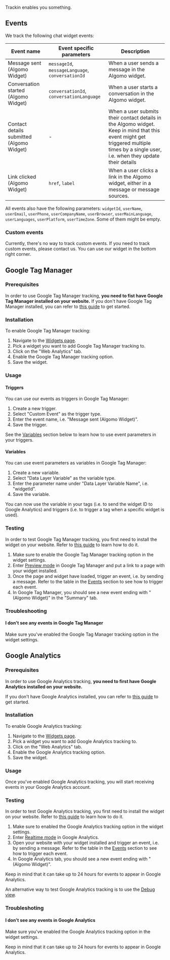 Trackin enables you something.

## Events

We track the following chat widget events:

| Event name                                | Event specific parameters                        | Description                                                                                                                                                                           |
| ----------------------------------------- | ------------------------------------------------ | ------------------------------------------------------------------------------------------------------------------------------------------------------------------------------------- |
| Message sent (Algomo Widget)              | `messageId`, `messageLanguage`, `conversationId` | When a user sends a message in the Algomo widget.                                                                                                                                     |
| Conversation started (Algomo Widget)      | `conversationId`, `conversationLanguage`         | When a user starts a conversation in the Algomo widget.                                                                                                                               |
| Contact details submitted (Algomo Widget) | -                                                | When a user submits their contact details in the Algomo widget. Keep in mind that this event might get triggered multiple times by a single user, i.e. when they update their details |
| Link clicked (Algomo Widget)              | `href`, `label`                                  | When a user clicks a link in the Algomo widget, either in a message or message sources.                                                                                               |

All events also have the following parameters: `widgetId`, `userName`, `userEmail`, `userPhone`, `userCompanyName`, `userBrowser`, `userMainLanguage`, `userLanguages`, `userPlatform`, `userTimeZone`. Some of them might be empty.

### Custom events

Currently, there's no way to track custom events. If you need to track custom events, please contact us. You can use our widget in the bottom right corner.

## Google Tag Manager

### Prerequisites

In order to use Google Tag Manager tracking, **you need to fist have Google Tag Manager installed on your website.** If you don't have Google Tag Manager installed, you can refer to [this guide](https://support.google.com/tagmanager/answer/6103696?hl=en) to get started.

### Installation

To enable Google Tag Manager tracking:

1. Navigate to the [Widgets page](https://app.algomo.com/widgets).
2. Pick a widget you want to add Google Tag Manager tracking to.
3. Click on the "Web Analytics" tab.
4. Enable the Google Tag Manager tracking option.
5. Save the widget.

### Usage

#### Triggers

You can use our events as triggers in Google Tag Manager:

1. Create a new trigger.
2. Select "Custom Event" as the trigger type.
3. Enter the event name, i.e. "Message sent (Algomo Widget)".
4. Save the trigger.

See the [Variables](#variables) section below to learn how to use event parameters in your triggers.

#### Variables

You can use event parameters as variables in Google Tag Manager:

1. Create a new variable.
2. Select "Data Layer Variable" as the variable type.
3. Enter the parameter name under "Data Layer Variable Name", i.e. "widgetId".
4. Save the variable.

You can now use the variable in your tags (i.e. to send the widget ID to Google Analytics) and triggers (i.e. to trigger a tag when a specific widget is used).

### Testing

In order to test Google Tag Manager tracking, you first need to install the widget on your website. Refer to [this guide](./Install%20a%20widget%20to%20your%20website.md) to learn how to do it.

1. Make sure to enable the Google Tag Manager tracking option in the widget settings.
2. Enter [Preview mode](https://support.google.com/tagmanager/answer/6103696?hl=en) in Google Tag Manager and put a link to a page with your widget installed.
3. Once the page and widget have loaded, trigger an event, i.e. by sending a message. Refer to the table in the [Events](#events) section to see how to trigger each event.
4. In Google Tag Manager, you should see a new event ending with "(Algomo Widget)" in the "Summary" tab.

### Troubleshooting

#### I don't see any events in Google Tag Manager

Make sure you've enabled the Google Tag Manager tracking option in the widget settings.

## Google Analytics

### Prerequisites

In order to use Google Analytics tracking, **you need to first have Google Analytics installed on your website.**

If you don't have Google Analytics installed, you can refer to [this guide](https://support.google.com/analytics/answer/9304153?hl=en) to get started.

### Installation

To enable Google Analytics tracking:

1. Navigate to the [Widgets page](https://app.algomo.com/widgets).
2. Pick a widget you want to add Google Analytics tracking to.
3. Click on the "Web Analytics" tab.
4. Enable the Google Analytics tracking option.
5. Save the widget.

### Usage

Once you've enabled Google Analytics tracking, you will start receiving events in your Google Analytics account.

### Testing

In order to test Google Analytics tracking, you first need to install the widget on your website. Refer to [this guide](./Install%20a%20widget%20to%20your%20website.md) to learn how to do it.

1. Make sure to enabled the Google Analytics tracking option in the widget settings.
2. Enter [Realtime mode](https://support.google.com/analytics/answer/1638635?hl=en) in Google Analytics.
3. Open your website with your widget installed and trigger an event, i.e. by sending a message. Refer to the table in the [Events](#events) section to see how to trigger each event.
4. In Google Analytics tab, you should see a new event ending with "(Algomo Widget)".

Keep in mind that it can take up to 24 hours for events to appear in Google Analytics.

An alternative way to test Google Analytics tracking is to use the [Debug view](https://support.google.com/analytics/answer/7201382?hl=en).

### Troubleshoting

#### I don't see any events in Google Analytics

Make sure you've enabled the Google Analytics tracking option in the widget settings.

Keep in mind that it can take up to 24 hours for events to appear in Google Analytics.
